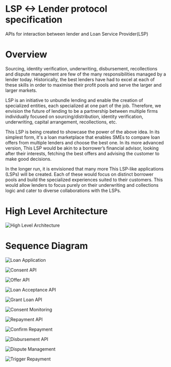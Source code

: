 # LSP <-> Lender protocol specification
APIs for interaction between lender and Loan Service Provider(LSP)

# Overview	

Sourcing, identity verification, underwriting, disbursement, recollections and dispute management are few of the many responsibilities managed by a lender today.  Historically, the best lenders have had to excel at each of these skills in order to maximise their profit pools and serve the larger and larger markets.

LSP is an initiative to unbundle lending and enable the creation of specialized entities, each specialized at one part of the job. Therefore, we envision the future of lending to be a partnership between multiple firms individually focused on sourcing/distribution, identity verification, underwriting, capital arrangement, recollections, etc.

This LSP is being created to showcase the power of the above idea. In its simplest form, it's a loan marketplace that enables SMEs to compare loan offers from multiple lenders and choose the best one. In its more advanced version, This LSP would be akin to a borrower’s financial advisor, looking after their interests, fetching the best offers and advising the customer to make good decisions.

In the longer run, it is envisioned that many more This LSP-like applications (LSPs) will be created. Each of these would focus on distinct borrower pools and build the specialized experiences suited to their customers. This would allow lenders to focus purely on their underwriting and collections logic and cater to diverse collaborations with the LSPs.

# High Level Architecture

![High Level Architecture](/ER-Diagram/HighLevelArchitecture.PNG)

# Sequence Diagram

![Loan Application](/Sequence-Diagram/LoanApplication.PNG)

![Consent API](/Sequence-Diagram/ConsentAPIs.PNG)

![Offer API](/Sequence-Diagram/OfferAPIs.PNG)

![Loan Acceptance API](/Sequence-Diagram/LoanAcceptanceAPIs.PNG)

![Grant Loan API](/Sequence-Diagram/GrantLoan.PNG)

![Consent Monitoring](/Sequence-Diagram/ConsentMonitoring.PNG)

![Repayment API](/Sequence-Diagram/RepaymentAPIs.PNG)

![Confirm Repayment](/Sequence-Diagram/ConfirmRepayment.PNG)

![Disbursement API](/Sequence-Diagram/Disbirsement.PNG)

![Dispute Management](/Sequence-Diagram/DisputeManagement.PNG)

![Trigger Repayment](/Sequence-Diagram/TriggerRepayment.PNG)







